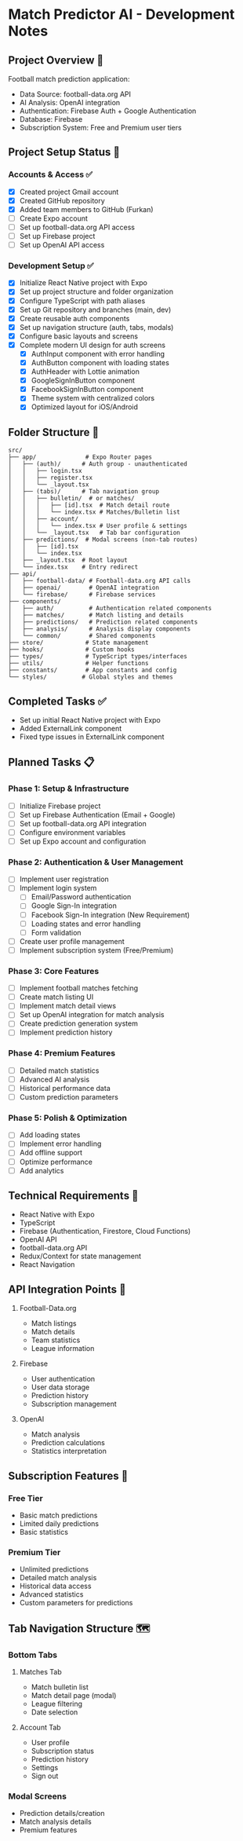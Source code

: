 # Match Predictor AI - Development Notes

## Project Overview 🎯
Football match prediction application:
- Data Source: football-data.org API
- AI Analysis: OpenAI integration
- Authentication: Firebase Auth + Google Authentication
- Database: Firebase
- Subscription System: Free and Premium user tiers

## Project Setup Status 🚀
### Accounts & Access ✅
- [x] Created project Gmail account
- [x] Created GitHub repository
- [x] Added team members to GitHub (Furkan)
- [ ] Create Expo account
- [ ] Set up football-data.org API access
- [ ] Set up Firebase project
- [ ] Set up OpenAI API access

### Development Setup ✅
- [x] Initialize React Native project with Expo
- [x] Set up project structure and folder organization
- [x] Configure TypeScript with path aliases
- [x] Set up Git repository and branches (main, dev)
- [x] Create reusable auth components
- [x] Set up navigation structure (auth, tabs, modals)
- [x] Configure basic layouts and screens
- [x] Complete modern UI design for auth screens
  - [x] AuthInput component with error handling
  - [x] AuthButton component with loading states
  - [x] AuthHeader with Lottie animation
  - [x] GoogleSignInButton component
  - [x] FacebookSignInButton component
  - [x] Theme system with centralized colors
  - [x] Optimized layout for iOS/Android

## Folder Structure 📁
```
src/
├── app/              # Expo Router pages
│   ├── (auth)/      # Auth group - unauthenticated
│   │   ├── login.tsx
│   │   ├── register.tsx
│   │   └── _layout.tsx
│   ├── (tabs)/      # Tab navigation group
│   │   ├── bulletin/  # or matches/
│   │   │   ├── [id].tsx  # Match detail route
│   │   │   └── index.tsx # Matches/Bulletin list
│   │   ├── account/
│   │   │   └── index.tsx # User profile & settings
│   │   └── _layout.tsx   # Tab bar configuration
│   ├── predictions/  # Modal screens (non-tab routes)
│   │   ├── [id].tsx
│   │   └── index.tsx
│   ├── _layout.tsx  # Root layout
│   └── index.tsx    # Entry redirect
├── api/
│   ├── football-data/ # Football-data.org API calls
│   ├── openai/        # OpenAI integration
│   └── firebase/      # Firebase services
├── components/
│   ├── auth/          # Authentication related components
│   ├── matches/       # Match listing and details
│   ├── predictions/   # Prediction related components
│   ├── analysis/      # Analysis display components
│   └── common/        # Shared components
├── store/            # State management
├── hooks/            # Custom hooks
├── types/            # TypeScript types/interfaces
├── utils/            # Helper functions
├── constants/        # App constants and config
└── styles/          # Global styles and themes
```

## Completed Tasks ✅
- Set up initial React Native project with Expo
- Added ExternalLink component
- Fixed type issues in ExternalLink component

## Planned Tasks 📋
### Phase 1: Setup & Infrastructure
- [ ] Initialize Firebase project
- [ ] Set up Firebase Authentication (Email + Google)
- [ ] Set up football-data.org API integration
- [ ] Configure environment variables
- [ ] Set up Expo account and configuration

### Phase 2: Authentication & User Management
- [ ] Implement user registration
- [ ] Implement login system
  - [ ] Email/Password authentication
  - [ ] Google Sign-In integration
  - [ ] Facebook Sign-In integration (New Requirement)
  - [ ] Loading states and error handling
  - [ ] Form validation
- [ ] Create user profile management
- [ ] Implement subscription system (Free/Premium)

### Phase 3: Core Features
- [ ] Implement football matches fetching
- [ ] Create match listing UI
- [ ] Implement match detail views
- [ ] Set up OpenAI integration for match analysis
- [ ] Create prediction generation system
- [ ] Implement prediction history

### Phase 4: Premium Features
- [ ] Detailed match statistics
- [ ] Advanced AI analysis
- [ ] Historical performance data
- [ ] Custom prediction parameters

### Phase 5: Polish & Optimization
- [ ] Add loading states
- [ ] Implement error handling
- [ ] Add offline support
- [ ] Optimize performance
- [ ] Add analytics

## Technical Requirements 🔧
- React Native with Expo
- TypeScript
- Firebase (Authentication, Firestore, Cloud Functions)
- OpenAI API
- football-data.org API
- Redux/Context for state management
- React Navigation

## API Integration Points 🔌
1. Football-Data.org
   - Match listings
   - Match details
   - Team statistics
   - League information

2. Firebase
   - User authentication
   - User data storage
   - Prediction history
   - Subscription management

3. OpenAI
   - Match analysis
   - Prediction calculations
   - Statistics interpretation

## Subscription Features 💎
### Free Tier
- Basic match predictions
- Limited daily predictions
- Basic statistics

### Premium Tier
- Unlimited predictions
- Detailed match analysis
- Historical data access
- Advanced statistics
- Custom parameters for predictions 

## Tab Navigation Structure 🗺
### Bottom Tabs
1. Matches Tab
   - Match bulletin list
   - Match detail page (modal)
   - League filtering
   - Date selection

2. Account Tab
   - User profile
   - Subscription status
   - Prediction history
   - Settings
   - Sign out

### Modal Screens
- Prediction details/creation
- Match analysis details
- Premium features 